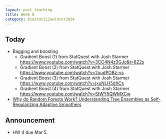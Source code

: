 ```yaml
---
layout: post_teaching
title: Week 8 
category: biostat212awinter2024
---
```


## Today


* Bagging and boosting
	- Gradient Boost (1) from StatQuest with Josh Starmer <https://www.youtube.com/watch?v=3CC4N4z3GJc&t=622s>
	- Gradient Boost (2) from StatQuest with Josh Starmer <https://www.youtube.com/watch?v=2xudPOBz-vs>
	- Gradient Boost (3) from StatQuest with Josh Starmer <https://www.youtube.com/watch?v=jxuNLH5dXCs>
	- Gradient Boost (4) from StatQuest with Josh Starmer <https://www.youtube.com/watch?v=StWY5QWMXCw>
* [Why do Random Forests Work? Understanding Tree Ensembles as Self-Regularizing Adaptive Smoothers](https://arxiv.org/abs/2402.01502#:~:text=We%20use%20this%20perspective%20to,the%20dissimilarity%20between%20testing%20and)

## Announcement


* HW 4 due Mar 5. 